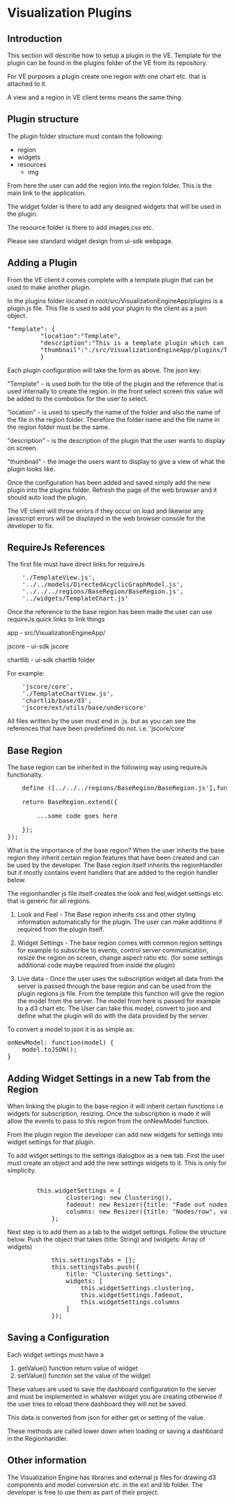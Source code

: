 # Visualization Plugins #

## Introduction ##
This section will describe how to setup a plugin in the VE. Template for the plugin can be found in the plugins folder of the VE from its repository.

For VE purposes a plugin create one region with one chart etc. that is attached to it. 

A view and a region in VE client terms means the same thing.

## Plugin structure ##
The plugin folder structure must contain the following: 

- region 
- widgets 
- resources 
	 - img 

From here the user can add the region into the region folder. This is the main link to the application.
 
The widget folder is there to add any designed widgets that will be used in the plugin.

The resource folder is there to add images,css etc.

Please see standard widget design from ui-sdk webpage.

## Adding a Plugin  ##
From the VE client it comes complete with a template plugin that can be used to make another plugin.

In the plugins folder located in root/src/VisualizationEngineApp/plugins is a plugin.js file. This file is used to add your plugin to the client as a json object.

<pre>
"Template": {
         "location":"Template",
         "description":"This is a template plugin which can be used to demonstrate how to write a plugin. Please take an instance of this plugin from the plugin folder and develop your own.",
         "thumbnail":"./src/VisualizationEngineApp/plugins/Template/resources/img/Template.jpg"
         } 
</pre>

Each plugin configuration will take the form as above.
The json key:

"Template" - is used both for the title of the plugin and the reference that is used internally to create the region. In the front select screen this value will be added to the combobox for the user to select.

"location" - is used to specify the name of the folder and also the name of the file in the region folder. Therefore the folder name and the file name in the region folder must be the same.

"description" -  is the description of the plugin that the user wants to display on screen.

"thumbnail" -  the image the users want to display to give a view of what the plugin looks like.

Once the configuration has been added and saved simply add the new plugin into the plugins folder. Refresh the page of the web browser and it should auto load the plugin.

The VE client will throw errors if they occur on load and likewise any javascript errors will be displayed in the web browser console for the developer to fix.

## RequireJs References ##
The first file must have direct links for requireJs

<pre>
    './TemplateView.js',
    '../../models/DirectedAcyclicGraphModel.js',
    '../../../regions/BaseRegion/BaseRegion.js',
    '../widgets/TemplateChart.js'
</pre>

Once the reference to the base region has been made the user can use requireJs quick links to link things 

app - src/VisualizationEngineApp/ 

jscore  - ui-sdk jscore 

chartlib - ui-sdk chartlib folder

For example:

<pre>
    'jscore/core',
    './TemplateChartView.js',
    'chartlib/base/d3',
    'jscore/ext/utils/base/underscore'
</pre>

All files written by the user must end in .js. but as you can see the references that have been predefined do not. i.e. 'jscore/core'

## Base Region ##

The base region can be inherited in the following way using requireJs functionalty.

<pre>
	define ([../../../regions/BaseRegion/BaseRegion.js'],function(BaseRegion) {

	return BaseRegion.extend({

		...some code goes here

	});
});
</pre>
What is the importance of the base region? When the user inherits the base region they inherit certain region features that have been created and can be used by the developer. The Base region itself inherits the regionHandler
but it mostly contains event handlers that are added to the region handler below. 

The regionhandler js file itself creates the look and feel,widget settings etc. that is generic for all regions. 	


1. Look and Feel - The Base region inherits css and other styling information automatically for the plugin. The user can make additions if required from the plugin itself.

2. Widget Settings - The base region comes with common region settings for example to subscribe to events, control server communication, resize the region on screen, change aspect ratio etc. (for some settings additional code maybe required from inside the plugin)

3. Live data - Once the user uses the subscription widget all data from the server is passed through the base region and can be used from the plugin regions js file. From the template this function will give the region the model from the server. The model from here is passed for example to a d3 chart etc. The User can take this model, convert to json and define what the plugin will do with the data provided by the server.

To convert a model to json it is as simple as:

<pre>
onNewModel: function(model) {
	model.toJSON();
}
</pre>

## Adding Widget Settings in a new Tab from the Region ##
When linking the plugin to the base region it will inherit certain functions i.e widgets for subscription, resizing. Once the subscription is made it will allow the events to pass to this region from the onNewModel function.


From the plugin region the developer can add new widgets for settings into widget settings for that plugin.

To add widget settings to the settings dialogbox as a new tab. First the user must create an object and add the new settings widgets to it. This is only for simplicity.

<pre> 
		this.widgetSettings = {
                clustering: new Clustering(),
                fadeout: new Resizer({title: "Fade out nodes in (h)", min: 0, max: 255,value:fadeoutValue}),
                columns: new Resizer({title: "Nodes/row", value: columnValue})
            };
</pre>

Next step is to add them as a tab to the widget settings. Follow the structure below. Push the object that takes (title: String) and (widgets: Array of widgets) 

<pre>
            this.settingsTabs = [];
            this.settingsTabs.push({
                title: "Clustering Settings",
                widgets: [
                    this.widgetSettings.clustering,
                    this.widgetSettings.fadeout,
                    this.widgetSettings.columns
                ]
            });
</pre>

## Saving a Configuration  ##
Each widget settings must have a 

1. getValue() function return  value of widget 
2. setValue() function set the value of the widget


These values are used to save the dashboard configuration to the server and must be implemented in whatever widget you are creating otherwise if the user tries to reload there dashboard they will not be saved.

This data is converted from json for either get or setting of the value.

These methods are called lower down when loading or saving a dashboard in the Regionhandler.



## Other information ##
The Visualization Engine has libraries and external js files for drawing d3 components and model conversion etc. in the ext and lib folder. The developer is free to use them as part of their project.  